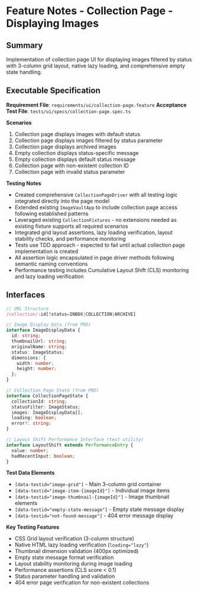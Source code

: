 # Feature Notes - Collection Page - Displaying Images

## Summary
Implementation of collection page UI for displaying images filtered by status with 3-column grid layout, native lazy loading, and comprehensive empty state handling.

## Executable Specification
**Requirement File**: `requirements/ui/collection-page.feature`
**Acceptance Test File**: `tests/ui/specs/collection-page.spec.ts`

**Scenarios**
1. Collection page displays images with default status
2. Collection page displays images filtered by status parameter  
3. Collection page displays archived images
4. Empty collection displays status-specific message
5. Empty collection displays default status message
6. Collection page with non-existent collection ID
7. Collection page with invalid status parameter

**Testing Notes**
- Created comprehensive `CollectionPageDriver` with all testing logic integrated directly into the page model
- Extended existing `ImageVaultApp` to include collection page access following established patterns
- Leveraged existing `CollectionFixtures` - no extensions needed as existing fixture supports all required scenarios
- Integrated grid layout assertions, lazy loading verification, layout stability checks, and performance monitoring
- Tests use TDD approach - expected to fail until actual collection page implementation is created
- All assertion logic encapsulated in page driver methods following semantic naming conventions
- Performance testing includes Cumulative Layout Shift (CLS) monitoring and lazy loading verification

## Interfaces
```typescript
// URL Structure
/collection/:id[?status=INBOX|COLLECTION|ARCHIVE]

// Image Display Data (from PRD)
interface ImageDisplayData {
  id: string;
  thumbnailUrl: string;
  originalName: string;
  status: ImageStatus;
  dimensions: {
    width: number;
    height: number;
  };
}

// Collection Page State (from PRD) 
interface CollectionPageState {
  collectionId: string;
  statusFilter: ImageStatus;
  images: ImageDisplayData[];
  loading: boolean;
  error?: string;
}

// Layout Shift Performance Interface (test utility)
interface LayoutShift extends PerformanceEntry {
  value: number;
  hadRecentInput: boolean;
}
```

**Test Data Elements**
- `[data-testid="image-grid"]` - Main 3-column grid container
- `[data-testid="image-item-{imageId}"]` - Individual image items
- `[data-testid="image-thumbnail-{imageId}"]` - Image thumbnail elements
- `[data-testid="empty-state-message"]` - Empty state message display
- `[data-testid="not-found-message"]` - 404 error message display

**Key Testing Features**
- CSS Grid layout verification (3-column structure)
- Native HTML lazy loading verification (`loading="lazy"`)
- Thumbnail dimension validation (400px optimized)
- Empty state message format verification
- Layout stability monitoring during image loading
- Performance assertions (CLS score < 0.1)
- Status parameter handling and validation
- 404 error page verification for non-existent collections